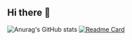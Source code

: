 ## Hi there 👋

![Anurag's GitHub stats](https://github-readme-stats.vercel.app/api?username=psycho0816&show_icons=true&theme=tokyonight)
[![Readme Card](https://github-readme-stats.vercel.app/api/pin/?username=psycho0816&repo=github-readme-stats)](https://github.com/anuraghazra/github-readme-stats)
